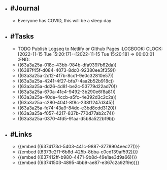- ## #Journal
	- Everyone has COVID, this will be a sleep day
- ## #Tasks
	- TODO Publish Logseq to Netlify or GIthub Pages
	  :LOGBOOK:
	  CLOCK: [2022-11-15 Tue 15:20:17]--[2022-11-15 Tue 15:20:18] =>  00:00:01
	  :END:
	- ((63a3a25a-018c-43bb-984b-dfa9397b62da))
	- ((6387f45f-d084-4073-8dc0-92380ee3f359))
	- ((63a3a25a-2c12-4f7b-8cc1-9e0c32810e57))
	- ((63a3a25a-4241-4f27-bfa7-4aa2b52b918c))
	- ((63a3a25a-dd26-4d81-be2c-53779d22ad70))
	- ((63a3a25a-670a-41c4-9492-3b290e6f8a81))
	- ((63a3a25a-40de-4ccb-a5fc-4e392d3c2c2a))
	- ((63a3a25a-c280-404f-8f8c-238f1247d345))
	- ((63a3a25a-fe74-43a9-84dc-e3bd8cdd3120))
	- ((63a3a25a-f057-4217-837b-770d77ab2c74))
	- ((63a3a25a-0370-4fd5-91aa-d5b8a522b19b))
- ## #Links
	- {{embed ((6374173d-5403-441c-9887-3778904eec27))}}
	- {{embed ((6373e2f1-6b8d-425b-8bba-c0cd139af592))}}
	- {{embed ((637412ff-b980-4471-9b8d-49e1ae3d9a66))}}
	- {{embed ((63741503-4895-4bb9-ae87-e367c2a92f9e))}}